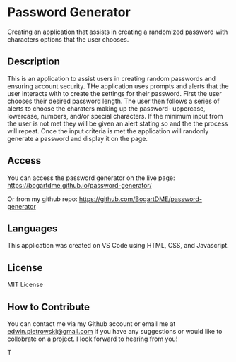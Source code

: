 # Password Generator

Creating an application that assists in creating a randomized password with characters options that the user chooses.


## Description

This is an application to assist users in creating random passwords and ensuring account security. THe application uses prompts and alerts that the user interacts with to create the settings for their password. First the user chooses their desired password length. The user then follows a series of alerts to choose the charaters making up the password- uppercase, lowercase, numbers, and/or special characters. If the minimum input from the user is not met they will be given an alert stating so and the the process will repeat. Once the input criteria is met the application will randonly generate a password and display it on the page.

## Access 

You can access the password generator on the live page: https://bogartdme.github.io/password-generator/

Or from my github repo: https://github.com/BogartDME/password-generator

## Languages

This application was created on VS Code using HTML, CSS, and Javascript.



## License

MIT License


## How to Contribute

You can contact me via my Github account or email me at edwin.pietrowski@gmail.com if you have any suggestions or would like to collobrate on a project. I look forward to hearing from you!



T
